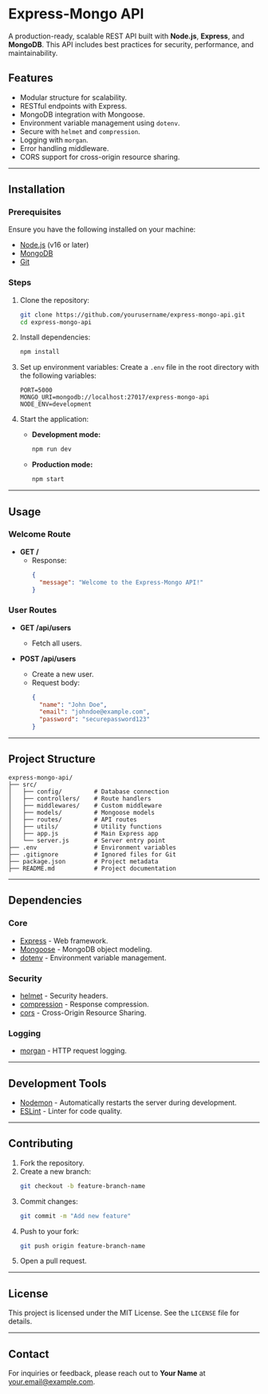 # Express-Mongo API

A production-ready, scalable REST API built with **Node.js**, **Express**, and **MongoDB**. This API includes best practices for security, performance, and maintainability.

## Features

- Modular structure for scalability.
- RESTful endpoints with Express.
- MongoDB integration with Mongoose.
- Environment variable management using `dotenv`.
- Secure with `helmet` and `compression`.
- Logging with `morgan`.
- Error handling middleware.
- CORS support for cross-origin resource sharing.

---

## Installation

### Prerequisites

Ensure you have the following installed on your machine:
- [Node.js](https://nodejs.org/) (v16 or later)
- [MongoDB](https://www.mongodb.com/)
- [Git](https://git-scm.com/)

### Steps

1. Clone the repository:
   ```bash
   git clone https://github.com/yourusername/express-mongo-api.git
   cd express-mongo-api
   ```

2. Install dependencies:
   ```bash
   npm install
   ```

3. Set up environment variables:
   Create a `.env` file in the root directory with the following variables:
   ```env
   PORT=5000
   MONGO_URI=mongodb://localhost:27017/express-mongo-api
   NODE_ENV=development
   ```

4. Start the application:
   - **Development mode:**
     ```bash
     npm run dev
     ```
   - **Production mode:**
     ```bash
     npm start
     ```

---

## Usage

### Welcome Route
- **GET /**
  - Response:
    ```json
    {
      "message": "Welcome to the Express-Mongo API!"
    }
    ```

### User Routes
- **GET /api/users**
  - Fetch all users.

- **POST /api/users**
  - Create a new user.
  - Request body:
    ```json
    {
      "name": "John Doe",
      "email": "johndoe@example.com",
      "password": "securepassword123"
    }
    ```

---

## Project Structure

```
express-mongo-api/
├── src/
│   ├── config/         # Database connection
│   ├── controllers/    # Route handlers
│   ├── middlewares/    # Custom middleware
│   ├── models/         # Mongoose models
│   ├── routes/         # API routes
│   ├── utils/          # Utility functions
│   ├── app.js          # Main Express app
│   └── server.js       # Server entry point
├── .env                # Environment variables
├── .gitignore          # Ignored files for Git
├── package.json        # Project metadata
├── README.md           # Project documentation
```

---

## Dependencies

### Core
- [Express](https://expressjs.com/) - Web framework.
- [Mongoose](https://mongoosejs.com/) - MongoDB object modeling.
- [dotenv](https://github.com/motdotla/dotenv) - Environment variable management.

### Security
- [helmet](https://helmetjs.github.io/) - Security headers.
- [compression](https://github.com/expressjs/compression) - Response compression.
- [cors](https://github.com/expressjs/cors) - Cross-Origin Resource Sharing.

### Logging
- [morgan](https://github.com/expressjs/morgan) - HTTP request logging.

---

## Development Tools

- [Nodemon](https://nodemon.io/) - Automatically restarts the server during development.
- [ESLint](https://eslint.org/) - Linter for code quality.

---

## Contributing

1. Fork the repository.
2. Create a new branch:
   ```bash
   git checkout -b feature-branch-name
   ```
3. Commit changes:
   ```bash
   git commit -m "Add new feature"
   ```
4. Push to your fork:
   ```bash
   git push origin feature-branch-name
   ```
5. Open a pull request.

---

## License

This project is licensed under the MIT License. See the `LICENSE` file for details.

---

## Contact

For inquiries or feedback, please reach out to **Your Name** at [your.email@example.com](mailto:your.email@example.com).
